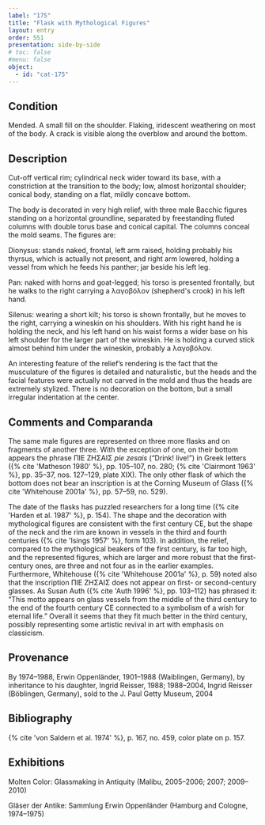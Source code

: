 ```yaml
---
label: "175"
title: "Flask with Mythological Figures"
layout: entry
order: 551
presentation: side-by-side
# toc: false
#menu: false 
object:
  - id: "cat-175"
---
```


## Condition

Mended. A small fill on the shoulder. Flaking, iridescent weathering on most of the body. A crack is visible along the overblow and around the bottom.

## Description

Cut-off vertical rim; cylindrical neck wider toward its base, with a constriction at the transition to the body; low, almost horizontal shoulder; conical body, standing on a flat, mildly concave bottom.

The body is decorated in very high relief, with three male Bacchic figures standing on a horizontal groundline, separated by freestanding fluted columns with double torus base and conical capital. The columns conceal the mold seams. The figures are:

Dionysus: stands naked, frontal, left arm raised, holding probably his thyrsus, which is actually not present, and right arm lowered, holding a vessel from which he feeds his panther; jar beside his left leg.

Pan: naked with horns and goat-legged; his torso is presented frontally, but he walks to the right carrying a λαγοβόλον (shepherd's crook) in his left hand.

Silenus: wearing a short kilt; his torso is shown frontally, but he moves to the right, carrying a wineskin on his shoulders. With his right hand he is holding the neck, and his left hand on his waist forms a wider base on his left shoulder for the larger part of the wineskin. He is holding a curved stick almost behind him under the wineskin, probably a λαγοβόλον.

An interesting feature of the relief’s rendering is the fact that the musculature of the figures is detailed and naturalistic, but the heads and the facial features were actually not carved in the mold and thus the heads are extremely stylized. There is no decoration on the bottom, but a small irregular indentation at the center.

## Comments and Comparanda

The same male figures are represented on three more flasks and on fragments of another three. With the exception of one, on their bottom appears the phrase ΠΙΕ ΖΗΣΑΙΣ *pie zesais* (“Drink! live!”) in Greek letters ({% cite 'Matheson 1980' %}, pp. 105–107, no. 280; {% cite 'Clairmont 1963' %}, pp. 35–37, nos. 127–129, plate XIX). The only other flask of which the bottom does not bear an inscription is at the Corning Museum of Glass ({% cite 'Whitehouse 2001a' %}, pp. 57–59, no. 529).

The date of the flasks has puzzled researchers for a long time ({% cite 'Harden et al. 1987' %}, p. 154). The shape and the decoration with mythological figures are consistent with the first century CE, but the shape of the neck and the rim are known in vessels in the third and fourth centuries ({% cite 'Isings 1957' %}, form 103). In addition, the relief, compared to the mythological beakers of the first century, is far too high, and the represented figures, which are larger and more robust that the first-century ones, are three and not four as in the earlier examples. Furthermore, Whitehouse ({% cite 'Whitehouse 2001a' %}, p. 59) noted also that the inscription ΠΙΕ ΖΗΣΑΙΣ does not appear on first- or second-century glasses. As Susan Auth ({% cite 'Auth 1996' %}, pp. 103–112) has phrased it: “This motto appears on glass vessels from the middle of the third century to the end of the fourth century CE connected to a symbolism of a wish for eternal life.” Overall it seems that they fit much better in the third century, possibly representing some artistic revival in art with emphasis on classicism.

## Provenance

By 1974–1988, Erwin Oppenländer, 1901–1988 (Waiblingen, Germany), by inheritance to his daughter, Ingrid Reisser, 1988; 1988–2004, Ingrid Reisser (Böblingen, Germany), sold to the J. Paul Getty Museum, 2004

## Bibliography

{% cite 'von Saldern et al. 1974' %}, p. 167, no. 459, color plate on p. 157.

## Exhibitions

Molten Color: Glassmaking in Antiquity (Malibu, 2005–2006; 2007; 2009–2010)

Gläser der Antike: Sammlung Erwin Oppenländer (Hamburg and Cologne, 1974–1975)